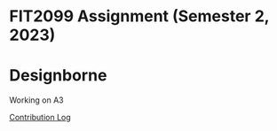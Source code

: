 # FIT2099 Assignment (Semester 2, 2023)

# Designborne

Working on A3   

<a href = "https://docs.google.com/spreadsheets/d/1zjXU3azMD6O6OAXELd0CsCh4tRDg_cME6b0z_gg6msk/edit#gid=1582995291"> Contribution Log</a>